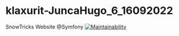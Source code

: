 # klaxurit-JuncaHugo_6_16092022
SnowTricks Website @Symfony
[![Maintainability](https://api.codeclimate.com/v1/badges/b9ffbac3a93d9252c7cc/maintainability)](https://codeclimate.com/github/klaxurit/klaxurit-JuncaHugo_6_16092022/maintainability)
